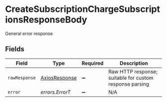# CreateSubscriptionChargeSubscriptionsResponseBody

General error response


## Fields

| Field                                                   | Type                                                    | Required                                                | Description                                             |
| ------------------------------------------------------- | ------------------------------------------------------- | ------------------------------------------------------- | ------------------------------------------------------- |
| `rawResponse`                                           | [AxiosResponse](https://axios-http.com/docs/res_schema) | :heavy_minus_sign:                                      | Raw HTTP response; suitable for custom response parsing |
| `error`                                                 | *errors.ErrorT*                                         | :heavy_minus_sign:                                      | N/A                                                     |